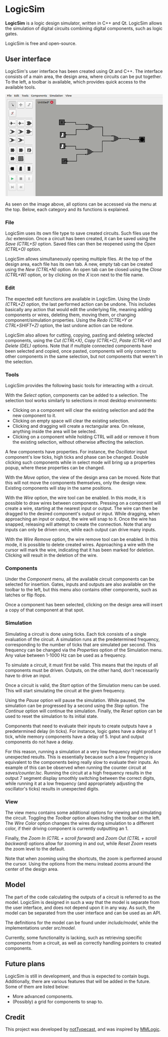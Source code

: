 # LogicSim

**LogicSim** is a logic design simulator, written in C++ and Qt. LogicSim allows the simulation of digital circuits combining digital components, such as logic gates.

LogicSim is free and open-source.

## User interface

LogicSim's user interface has been created using Qt and C++. The interface consists of a main area, the design area, where circuits can be put together. To the left, a toolbar is available, which provides quick access to the available tools.

<p align="center">
  <img src="screenshots/main_ui.png">
</p>

As seen on the image above, all options can be accessed via the menu at the top. Below, each category and its functions is explained.

### File

LogicSim uses its own file type to save created circuits. Such files use the *.lsc* extension. Once a circuit has been created, it can be saved using the *Save (CTRL+S)* option. Saved files can then be reopened using the *Open (CTRL+O)* option.

LogicSim allows simultaneously opening multiple files. At the top of the design area, each file has its own tab. A new, empty tab can be created using the *New (CTRL+N)* option. An open tab can be closed using the *Close (CTRL+W)* option, or by clicking on the *X* icon next to the file name.

### Edit

The expected edit functions are available in LogicSim. Using the *Undo (CTRL+Z)* option, the last performed action can be undone. This includes basically any action that would edit the underlying file, meaning adding components or wires, deleting them, moving them, or changing component/simulation properties. Using the *Redo (CTRL+Y or CTRL+SHIFT+Z)* option, the last undone action can be redone.

LogicSim also allows for cutting, copying, pasting and deleting selected components, using the *Cut (CTRL+X)*, *Copy (CTRL+C)*, *Paste (CTRL+V)* and *Delete (DEL)* options. Note that if multiple connected components have been selected and copied, once pasted, components will only connect to other components in the same selection, but not components that weren't in the selection.

### Tools

LogicSim provides the following basic tools for interacting with a circuit.

With the *Select* option, components can be added to a selection. The selection tool works similarly to selections in most desktop environments:
* Clicking on a component will clear the existing selection and add the new component to it.
* Clicking on empty space will clear the existing selection.
* Clicking and dragging will create a rectangular area. On release, anything inside the area will be selected.
* Clicking on a component while holding CTRL will add or remove it from the existing selection, without otherwise affecting the selection.

A few components have properties. For instance, the *Oscillator* input component's low ticks, high ticks and phase can be changed. Double clicking such components while in select mode will bring up a properties popup, where these properties can be changed.

With the *Move* option, the view of the design area can be moved. Note that this will not move the components themselves, only the design view. Existing components will stay in the same positions.

With the *Wire* option, the wire tool can be enabled. In this mode, it is possible to draw wires between components. Pressing on a component will create a wire, starting at the nearest input or output. The wire can then be dragged to the desired component's output or input. While dragging, when approaching an input or output, the wire will snap to it. Once the wire has snapped, releasing will attempt to create the connection. Note that any inputs can only be driven once, while each output can drive many inputs.

With the *Wire Remove* option, the wire remove tool can be enabled. In this mode, it is possible to delete created wires. Approaching a wire with the cursor will mark the wire, indicating that it has been marked for deletion. Clicking will result in the deletion of the wire.

### Components

Under the *Component* menu, all the available circuit components can be selected for insertion. Gates, inputs and outputs are also available on the toolbar to the left, but this menu also contains other components, such as latches or flip flops.

Once a component has been selected, clicking on the design area will insert a copy of that component at that spot.

### Simulation

Simulating a circuit is done using ticks. Each tick consists of a single evaluation of the circuit. A simulation runs at the predetermined frequency, corresponding to the number of ticks that are simulated per second. This frequency can be changed via the *Properties* option of the Simulation menu. Any value between 1-1000 Hz can be used as a frequency.

To simulate a circuit, it must first be valid. This means that the inputs of all components must be driven. Outputs, on the other hand, don't necessarily have to drive an input.

Once a circuit is valid, the *Start* option of the Simulation menu can be used. This will start simulating the circuit at the given frequency.

Using the *Pause* option will pause the simulation. While paused, the simulation can be progressed by a second using the *Step* option. The *Continue* option will continue the simulation. Finally, the *Reset* option can be used to reset the simulation to its initial state.

Components that need to evaluate their inputs to create outputs have a predetermined delay (in ticks). For instance, logic gates have a delay of 1 tick, while memory components have a delay of 5. Input and output components do not have a delay.

For this reason, running a simulation at a very low frequency might produce unexpected results. This is essentially because such a low frequency is equivalent to the components being really slow to evaluate their inputs. An example of this can be observed when running the counter circuit at *saves/counter.lsc*. Running the circuit at a high frequency results in the output 7 segment display smoothly switching between the correct digits, while running it at a low frequency (and appropriately adjusting the oscillator's ticks) results in unexpected digits.

### View

The view menu contains some additional options for viewing and simulating the circuit. Toggling the *Toolbar* option allows hiding the toolbar on the left. The *Wire Color* option changes the wires during simulation to a different color, if their driving component is currently outputting an 1.

Finally, the *Zoom In (CTRL + scroll forward)* and *Zoom Out (CTRL + scroll backward)* options allow for zooming in and out, while *Reset Zoom* resets the zoom level to the default.

Note that when zooming using the shortcuts, the zoom is performed around the cursor. Using the options from the menu instead zooms around the center of the design area.

## Model

The part of the code calculating the outputs of a circuit is referred to as the model. LogicSim is designed in such a way that the model is separate from the user interface, and does not depend upon it in any way. As such, the model can be separated from the user interface and can be used as an API.

The definitions for the model can be found under *include/model*, while the implementations under *src/model*.

Currently, some functionality is lacking, such as retrieving specific components from a circuit, as well as correctly handling pointers to created components.

## Future plans

LogicSim is still in development, and thus is expected to contain bugs. Additionally, there are various features that will be added in the future. Some of them are listed below:

* More advanced components.
* (Possibly) a grid for components to snap to.

## Credit

This project was developed by [notTypecast](https://www.github.com/notTypecast), and was inspired by [MMLogic](https://www.softronix.com/logic.html).
